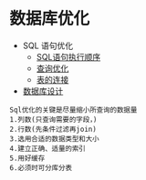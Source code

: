# 数据库优化
+ SQL 语句优化
  + [SQL语句执行顺序](sqlOrder.md)
  + [查询优化](selectOptimize.md)
  + [表的连接](joinOrder.md)
+ [数据库设计](dbDesign.md)

```
Sql优化的关键是尽量缩小所查询的数据量
1.列数(只查询需要的字段，)
2.行数(先条件过滤再join)
3.选用合适的数据类型和大小
4.建立正确、适量的索引
5.用好缓存
6.必须时可分库分表
```
